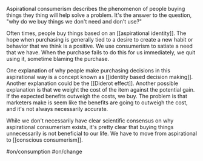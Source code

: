 Aspirational consumerism describes the phenomenon of people buying things they thing will help solve a problem. It's the answer to the question, "why do we buy things we don't need and don't use?"

Often times, people buy things based on an [[aspirational identity]]. The hope when purchasing is generally tied to a desire to create a new habit or behavior that we think is a positive. We use consumerism to satiate a need that we have.
When the purchase fails to do this for us immediately, we quit using it, sometime blaming the purchase.

One explanation of why people make purchasing decisions in this aspirational way is a concept known as [[identity based decision making]]. Another explanation could be the [[Diderot effect]]. Another possible explanation is that we weight the cost of the item against the potential gain. If the expected benefits outweigh the costs, we buy. The problem is that marketers make is seem like the benefits are going to outweigh the cost, and it's not always necessarily accurate.

While we don't necessarily have clear scientific consensus on why aspirational consumerism exists, it's pretty clear that buying things unnecessarily is not beneficial to our life. We have to move from aspirational to [[conscious consumerism]]. 


#on/consumption #on/change 